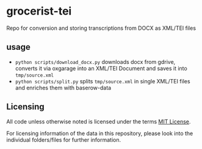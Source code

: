 # grocerist-tei
Repo for conversion and storing transcriptions from DOCX as XML/TEI files


## usage

* `python scripts/download_docx.py` downloads docx from gdrive, converts it via oxgarage into an XML/TEI Document and saves it into `tmp/source.xml`
* `python scripts/split.py` splits `tmp/source.xml` in single XML/TEI files and enriches them with baserow-data


## Licensing

All code unless otherwise noted is licensed under the terms [MIT License](https://opensource.org/licenses/MIT).

For licensing information of the data in this repository, please look into the individual folders/files for further information.
